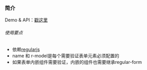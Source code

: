 ### 简介
Demo & API：[戳这里](http://amibug.github.io/regular-form-demo/ )

###### 使用要点
- 依赖[regularjs](https://github.com/regularjs/regular )
- name 和 r-model是每个需要验证表单元素必须配置的
- 如果表单内嵌组件需要验证，内嵌的组件也需要继承regular-form

